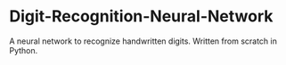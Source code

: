 # Digit-Recognition-Neural-Network
A neural network to recognize handwritten digits. Written from scratch in Python.
